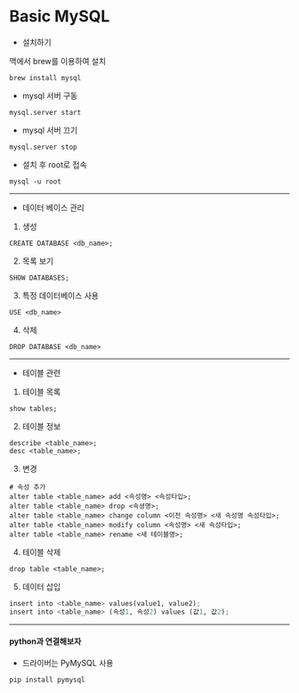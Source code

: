 # Basic MySQL

* 설치하기

맥에서 brew를 이용하여 설치

~~~shell
brew install mysql
~~~

* mysql 서버 구동

~~~shell
mysql.server start
~~~

* mysql 서버 끄기

~~~shell
mysql.server stop
~~~

* 설치 후 root로 접속

~~~shell
mysql -u root
~~~

---------------

* 데이터 베이스 관리

1. 생성

~~~shell
CREATE DATABASE <db_name>;
~~~

2. 목록 보기

~~~shell
SHOW DATABASES;
~~~

3. 특정 데이터베이스 사용

~~~shell
USE <db_name>
~~~

4. 삭제

~~~shell
DROP DATABASE <db_name>
~~~

----------------------

* 테이블 관련

1. 테이블 목록

~~~shell
show tables;
~~~

2. 테이블 정보

~~~shell
describe <table_name>;
desc <table_name>;
~~~

3. 변경

~~~shell
# 속성 추가
alter table <table_name> add <속성명> <속성타입>;
alter table <table_name> drop <속셩명>;
alter table <table_name> change column <이전 속성명> <새 속성명 속성타입>;
alter table <table_name> modify column <속성명> <새 속성타입>;
alter table <table_name> rename <새 테이블명>;
~~~

4. 테이블 삭제

~~~shell
drop table <table_name>;
~~~

5. 데이터 삽입

~~~python
insert into <table_name> values(value1, value2);
insert into <table_name> (속성1, 속성2) values (값1, 값2);
~~~

-----------

#### python과 연결해보자

* 드라이버는 PyMySQL 사용

~~~shell
pip install pymysql
~~~

